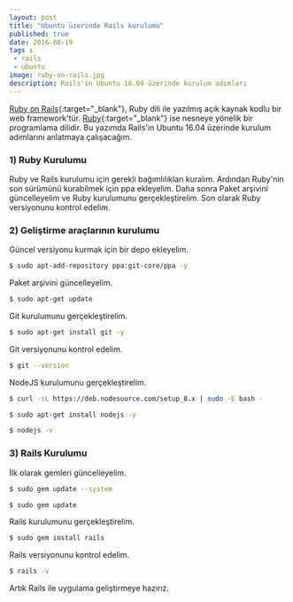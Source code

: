 ```yaml
---
layout: post
title: "Ubuntu üzerinde Rails kurulumu"
published: true
date: 2016-08-19
tags : 
 - rails
 - ubuntu
image: ruby-on-rails.jpg
description: Rails'in Ubuntu 16.04 üzerinde kurulum adımları
---
```


[Ruby on Rails](http://rubyonrails.org/){:target="_blank"}, Ruby dili ile yazılmış açık kaynak kodlu bir web framework'tür. [Ruby](https://www.ruby-lang.org/en/){:target="_blank"} ise nesneye yönelik bir programlama dilidir. Bu yazımda Rails'in Ubuntu 16.04 üzerinde kurulum adımlarını anlatmaya çalışacağım.

<center>
	<amp-img width="1080" height="329" alt="Ruby on Rails" layout="responsive" src="/assets/images/ruby-on-rails.jpg"></amp-img>
</center>


### 1) Ruby Kurulumu


Ruby ve Rails kurulumu için gerekli bağımlılıkları kuralım. Ardından Ruby'nin son sürümünü kurabilmek için ppa ekleyelim. Daha sonra Paket arşivini güncelleyelim ve Ruby kurulumunu gerçekleştirelim. Son olarak Ruby versiyonunu kontrol edelim.

<amp-gist data-gistid="ded1b607e57b759e21887c12869df608"
  layout="fixed-height"
  height="450">
</amp-gist>

### 2) Geliştirme araçlarının kurulumu

Güncel versiyonu kurmak için bir depo ekleyelim.

```bash
$ sudo apt-add-repository ppa:git-core/ppa -y
```

Paket arşivini güncelleyelim.

```bash
$ sudo apt-get update
```

Git kurulumunu gerçekleştirelim.

```bash
$ sudo apt-get install git -y
```

Git versiyonunu kontrol edelim.

```bash
$ git --version
```


NodeJS kurulumunu gerçekleştirelim.

```bash
$ curl -sL https://deb.nodesource.com/setup_8.x | sudo -E bash -

$ sudo apt-get install nodejs -y

$ nodejs -v
```


### 3) Rails Kurulumu

İlk olarak gemleri güncelleyelim.

```bash
$ sudo gem update --system

$ sudo gem update
```

Rails kurulumunu gerçekleştirelim.

```bash
$ sudo gem install rails
```

Rails versiyonunu kontrol edelim.

```bash
$ rails -v
```

Artık Rails ile uygulama geliştirmeye hazırız.